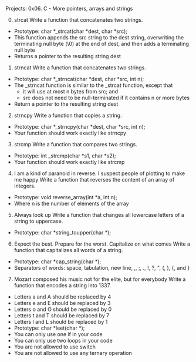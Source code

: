 Projects: 0x06. C - More pointers, arrays and strings

0. strcat
Write a function that concatenates two strings.
* Prototype: char *_strcat(char *dest, char *src);
* This function appends the src string to the dest string, overwriting the terminating null byte (\0) at the end of dest, and then adds a terminating null byte
* Returns a pointer to the resulting string dest

1. strncat
Write a function that concatenates two strings.
* Prototype: char *_strncat(char *dest, char *src, int n);
* The _strncat function is similar to the _strcat function, except that
    * it will use at most n bytes from src; and
    * src does not need to be null-terminated if it contains n or more bytes
* Return a pointer to the resulting string dest

2. strncpy
Write a function that copies a string.
* Prototype: char *_strncpy(char *dest, char *src, int n);
* Your function should work exactly like strncpy

3. strcmp
Write a function that compares two strings.
* Prototype: int _strcmp(char *s1, char *s2);
* Your function should work exactly like strcmp

4. I am a kind of paranoid in reverse. I suspect people of plotting to make me happy
Write a function that reverses the content of an array of integers.
* Prototype: void reverse_array(int *a, int n);
* Where n is the number of elements of the array

5. Always look up
Write a function that changes all lowercase letters of a string to uppercase.
* Prototype: char *string_toupper(char *);

6. Expect the best. Prepare for the worst. Capitalize on what comes
Write a function that capitalizes all words of a string.
* Prototype: char *cap_string(char *);
* Separators of words: space, tabulation, new line, ,, ;, ., !, ?, ", (, ), {, and }

7. Mozart composed his music not for the elite, but for everybody
Write a function that encodes a string into 1337.
* Letters a and A should be replaced by 4
* Letters e and E should be replaced by 3
* Letters o and O should be replaced by 0
* Letters t and T should be replaced by 7
* Letters l and L should be replaced by 1
* Prototype: char *leet(char *);
* You can only use one if in your code
* You can only use two loops in your code
* You are not allowed to use switch
* You are not allowed to use any ternary operation
